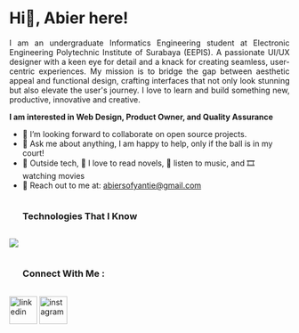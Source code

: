 # Hi👋, Abier here!

<!--
**Bhargavi-hash/Bhargavi-hash** is a ✨ _special_ ✨ repository because its `README.md` (this file) appears on your GitHub profile.
-->

<p align="justify">I am an undergraduate Informatics Engineering student at  Electronic Engineering Polytechnic Institute of Surabaya (EEPIS). A passionate UI/UX designer with a keen eye for detail and a knack for creating seamless, user-centric experiences. My mission is to bridge the gap between aesthetic appeal and functional design, crafting interfaces that not only look stunning but also elevate the user's journey. I love to learn and build something new, productive, innovative and creative. </p>

**I am interested in Web Design, Product Owner, and Quality Assurance**
- 💼 I’m looking forward to collaborate on open source projects.
- 🎨 Ask me about anything, I am happy to help, only if the ball is in my court!<br>
- 📘 Outside tech, 📖 I love to read novels, 🎵 listen to music, and 🎞️ watching movies
- 📧 Reach out to me at: <a href="abiersofyantie@gmail.com">abiersofyantie@gmail.com</a>


<!--h1 without bottom border-->
<div id="user-content-toc">
  <ul align="">
    <summary><h3 style="display: inline-block">Technologies That I Know</h3></summary>
  </ul>
</div>
<!--tech stack icons-->
<p align="">
  <a href="https://skillicons.dev">
    <img src="https://skillicons.dev/icons?i=figma,discord,mysql,vscode,aws,bootstrap,css,html,github,java,linux&perline=14" />
  </a>
</p>


<!-- Connect with me -->
<!--h2 without bottom border-->
<div id="user-content-toc">
  <ul align="">
    <summary><h3 style="display: inline-block">Connect With Me :</h3></summary>
  </ul>
</div>

<!--icons and links-->
<p align="">
<a href="https://www.linkedin.com/in/abiersofyantie/" target="blank"><img align="center" src="https://user-images.githubusercontent.com/88904952/234979284-68c11d7f-1acc-4f0c-ac78-044e1037d7b0.png" alt="linkedin" height="50" width="50" /></a>
<a href="https://www.instagram.com/nishant.abiersofyantie/" target="blank"><img align="center" src="https://user-images.githubusercontent.com/88904952/234981169-2dd1e58f-4b7e-468c-8213-034ba62156c3.png" alt="instagram" height="50" width="50" /></a>
  
</p>

